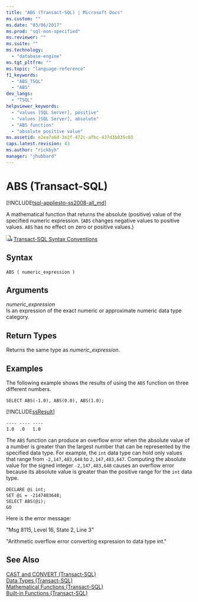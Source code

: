 ```yaml
---
title: "ABS (Transact-SQL) | Microsoft Docs"
ms.custom: ""
ms.date: "03/06/2017"
ms.prod: "sql-non-specified"
ms.reviewer: ""
ms.suite: ""
ms.technology: 
  - "database-engine"
ms.tgt_pltfrm: ""
ms.topic: "language-reference"
f1_keywords: 
  - "ABS_TSQL"
  - "ABS"
dev_langs: 
  - "TSQL"
helpviewer_keywords: 
  - "values [SQL Server], positive"
  - "values [SQL Server], absolute"
  - "ABS function"
  - "absolute positive value"
ms.assetid: e2ea7a6d-3e2f-472c-afbc-437d3b835c03
caps.latest.revision: 43
ms.author: "rickbyh"
manager: "jhubbard"
---
```

# ABS (Transact-SQL)
[!INCLUDE[tsql-appliesto-ss2008-all_md](../../database-engine/configure/windows/includes/tsql-appliesto-ss2008-all-md.md)]

  A mathematical function that returns the absolute (positive) value of the specified numeric expression. (`ABS` changes negative values to positive values. `ABS` has no effect on zero or positive values.) 
  
 ![Topic link icon](../../database-engine/configure/windows/media/topic-link.gif "Topic link icon") [Transact-SQL Syntax Conventions](../Topic/Transact-SQL%20Syntax%20Conventions%20\(Transact-SQL\).md)  
  
## Syntax  
  
```  
ABS ( numeric_expression )  
```  
  
## Arguments  
 *numeric_expression*  
 Is an expression of the exact numeric or approximate numeric data type category.  
  
## Return Types  
 Returns the same type as *numeric_expression*.  
  
## Examples  
 The following example shows the results of using the `ABS` function on three different numbers.  
  
```tsql  
SELECT ABS(-1.0), ABS(0.0), ABS(1.0);  
```  
  
 [!INCLUDE[ssResult](../../relational-databases/includes/ssresult-md.md)]  
  
```  
---- ---- ----  
1.0  .0   1.0  
```  
  
 The `ABS` function can produce an overflow error when the absolute value of a number is greater than the largest number that can be represented by the specified data type. For example, the `int` data type can hold only values that range from `-2,147,483,648` to `2,147,483,647`. Computing the absolute value for the signed integer `-2,147,483,648` causes an overflow error because its absolute value is greater than the positive range for the `int` data type.  
  
```tsql  
DECLARE @i int;  
SET @i = -2147483648;  
SELECT ABS(@i);  
GO  
```  
  
 Here is the error message:  
  
 "Msg 8115, Level 16, State 2, Line 3"  
  
 "Arithmetic overflow error converting expression to data type int."  

  
## See Also  
 [CAST and CONVERT &#40;Transact-SQL&#41;](../../t-sql/functions/cast-and-convert-transact-sql.md)   
 [Data Types &#40;Transact-SQL&#41;](../../t-sql/data-types/data-types-transact-sql.md)   
 [Mathematical Functions &#40;Transact-SQL&#41;](../../t-sql/functions/mathematical-functions-transact-sql.md)   
 [Built-in Functions &#40;Transact-SQL&#41;](../Topic/Built-in%20Functions%20\(Transact-SQL\).md)  
  
  

